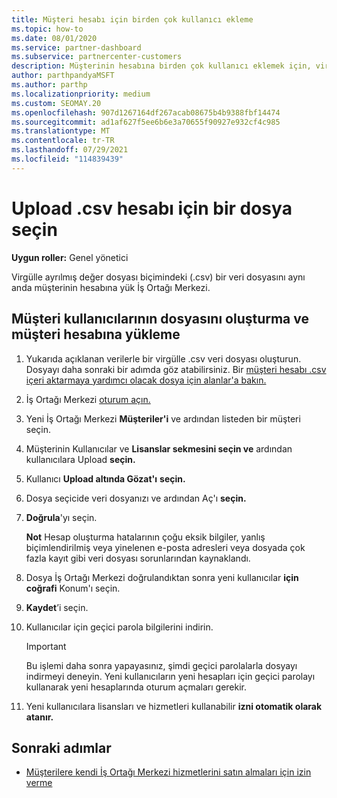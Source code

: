 ```yaml
---
title: Müşteri hesabı için birden çok kullanıcı ekleme
ms.topic: how-to
ms.date: 08/01/2020
ms.service: partner-dashboard
ms.subservice: partnercenter-customers
description: Müşterinin hesabına birden çok kullanıcı eklemek için, virgülle ayrılmış değer (.csv) dosya biçimini kullanarak bir veri dosyasını İş Ortağı Merkezi dosyasına yükleyin.
author: parthpandyaMSFT
ms.author: parthp
ms.localizationpriority: medium
ms.custom: SEOMAY.20
ms.openlocfilehash: 907d1267164df267acab08675b4b9388fbf14474
ms.sourcegitcommit: ad1af627f5ee6b6e3a70655f90927e932cf4c985
ms.translationtype: MT
ms.contentlocale: tr-TR
ms.lasthandoff: 07/29/2021
ms.locfileid: "114839439"
---
```

# <a name="upload-a-csv-file-of-users-to-a-customers-account"></a>Upload .csv hesabı için bir dosya seçin


**Uygun roller:** Genel yönetici

Virgülle ayrılmış değer dosyası biçimindeki (.csv) bir veri dosyasını aynı anda müşterinin hesabına yük İş Ortağı Merkezi. 

## <a name="create-the-file-of-customer-users-and-upload-to-customer-account"></a>Müşteri kullanıcılarının dosyasını oluşturma ve müşteri hesabına yükleme

1. Yukarıda açıklanan verilerle bir virgülle .csv veri dosyası oluşturun. Dosyayı daha sonraki bir adımda göz atabilirsiniz. Bir [müşteri hesabı .csv içeri aktarmaya yardımcı olacak dosya için alanlar'a bakın.](file-customer-users.md) 

2. İş Ortağı Merkezi [oturum açın.](https://partner.microsoft.com/dashboard)

3. Yeni İş Ortağı Merkezi **Müşteriler'i** ve ardından listeden bir müşteri seçin.

4. Müşterinin Kullanıcılar ve **Lisanslar sekmesini seçin ve** ardından kullanıcılara Upload **seçin.**

5. Kullanıcı **Upload altında Gözat'ı** **seçin.**

6. Dosya seçicide veri dosyanızı ve ardından Aç'ı **seçin.**

7. **Doğrula**'yı seçin.

    **Not**  Hesap oluşturma hatalarının çoğu eksik bilgiler, yanlış biçimlendirilmiş veya yinelenen e-posta adresleri veya dosyada çok fazla kayıt gibi veri dosyası sorunlarından kaynaklandı.

8. Dosya İş Ortağı Merkezi doğrulandıktan sonra yeni kullanıcılar **için coğrafi** Konum'ı seçin.
9. **Kaydet**’i seçin.
10. Kullanıcılar için geçici parola bilgilerini indirin.

    >[!IMPORTANT]
    > Bu işlemi daha sonra yapayasınız, şimdi geçici parolalarla dosyayı indirmeyi deneyin. Yeni kullanıcıların yeni hesapları için geçici parolayı kullanarak yeni hesaplarında oturum açmaları gerekir.

11. Yeni kullanıcılara lisansları ve hizmetleri kullanabilir **izni otomatik olarak atanır.** 

## <a name="next-steps"></a>Sonraki adımlar

- [Müşterilere kendi İş Ortağı Merkezi hizmetlerini satın almaları için izin verme](give-customers-permission.md)
